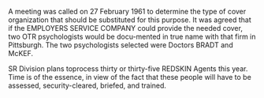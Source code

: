 A meeting was called on 27 February 1961 to determine the type of cover organization that should be substituted for this purpose. It was agreed that if the EMPLOYERS SERVICE COMPANY could provide the needed cover, two OTR psychologists would be docu-mented in true name with that firm in Pittsburgh. The two psychologists selected were Doctors BRADT and McKEF.

SR Division plans toprocess thirty or thirty-five REDSKIN Agents this year. Time is of the essence, in view of the fact that these people will have to be assessed, security-cleared, briefed, and trained.